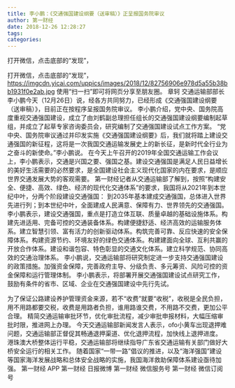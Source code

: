 ```yaml
---
title: 李小鹏：《交通强国建设纲要（送审稿）》正呈报国务院审议
author: 第一财经
date: 2018-12-26 12:28:27
tags: 
categories: 
---
```

打开微信，点击底部的“发现”，
<!-- more -->
打开微信，点击底部的“发现”，
https://imgcdn.yicai.com/uppics/images/2018/12/82756906e978d5a55b38bb1931f0e2ab.jpg
使用“扫一扫”即可将网页分享至朋友圈。
章轲
交通运输部部长李小鹏今天（12月26日）说，经各方共同努力，已经形成《交通强国建设纲要（送审稿）》，目前正在按程序呈报国务院审议。
李小鹏介绍，党中央、国务院高度重视交通强国建设，成立了由刘鹤副总理担任组长的交通强国建设纲要编制起草组，并成立了起草专家咨询委员会，研究编制了交通强国建设试点工作方案。
“党中央、国务院审议通过并印发实施《交通强国建设纲要》后，我们就将踏上建设交通强国的新征程，这将是一次我国交通运输发展史上的新长征，是新时代全行业为之奋斗的新使命。”李小鹏说。
在今天上午召开的2019年全国交通运输工作会议上，李小鹏表示，交通是兴国之要、强国之基。建设交通强国是满足人民日益增长的美好生活需要的必然要求，是全国建设社会主义现代化国家的内在要求，是顺应世界交通发展大势的客观需要。
第一财经记者从交通运输部了解到，按照“构建安全、便捷、高效、绿色、经济的现代化交通体系”的要求，我国将从2021年到本世纪中叶，分两个阶段建设交通强国：
到2035年基本建成交通强国，总体进入世界先进行列；到本世纪中叶，全面建成人民满意、保障有力、世界领先的交通强国。
李小鹏表示，建设交通强国，重点是打造立体互联、质量卓越的基础设施体系。构建先进适用、完备可控的交通装备体系。构建便捷舒适、经济高效的运输服务体系。建立智慧引领、富有活力的创新驱动体系。构筑完善可靠、反应快速的安全保障体系。构建资源节约、环境友好的绿色交通体系。构建建面向全球、互利共赢的开放合作体系。建设和谐包容、特色彰显的交通文化体系。建立科学规范、协同高效的交通治理体系。
李小鹏说，交通运输部将研究制定进一步支持交通强国建设的政策措施。加强资金保障，完善政府主导、分级负责、多元筹资、风险可控的资金保障和运行管理体制。
李小鹏表示，将部署开展交通强国建设试点研究工作，鼓励有条件的省市、区域、企业在交通强国建设中先行先试。
 
 
为了保证公路建设养护管理资金来源，若不“收费”就要“收税”，收税是全民负担，用不用路都要交税，收费是用路者负担，谁用路谁交费，不用路不交费，更加公平合理。
精简交通运输审批环节，优化审批流程，减少审批申报材料，大幅压缩审批时限，推进网上办理。
今天交通运输部新闻发言人表示，ofo小黄车出现退押难问题，交通运输部正督促其畅通退押渠道、优化退押流程，加快线上退押进度。
港珠澳大桥整体运行平稳，交通运输部将继续指导广东省交通运输有关部门做好大桥安全运行的相关工作。
随着国家“一带一路”倡议的推进，以及“海洋强国”建设等国家海洋发展战略和总体安全战略的实施，我国海洋救助保障体系建设亟待加强。
第一财经
APP
第一财经
日报微博
第一财经
微信服务号
第一财经
微信订阅号
